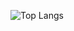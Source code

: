 ![Top Langs](https://github-readme-stats.vercel.app/api/top-langs/?username=FromSi&theme=default&layout=compact)
